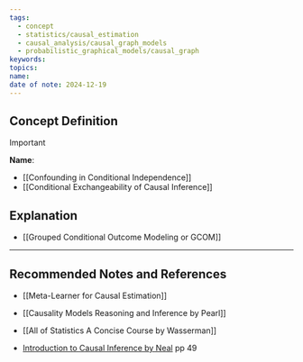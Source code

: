 ```yaml
---
tags:
  - concept
  - statistics/causal_estimation
  - causal_analysis/causal_graph_models
  - probabilistic_graphical_models/causal_graph
keywords: 
topics: 
name: 
date of note: 2024-12-19
---
```


## Concept Definition

>[!important]
>**Name**: 




- [[Confounding in Conditional Independence]]
- [[Conditional Exchangeability of Causal Inference]]


## Explanation

- [[Grouped Conditional Outcome Modeling or GCOM]]



-----------
##  Recommended Notes and References

- [[Meta-Learner for Causal Estimation]]

- [[Causality Models Reasoning and Inference by Pearl]]
- [[All of Statistics A Concise Course by Wasserman]]
- [Introduction to Causal Inference by Neal](https://www.bradyneal.com/causal-inference-course) pp 49